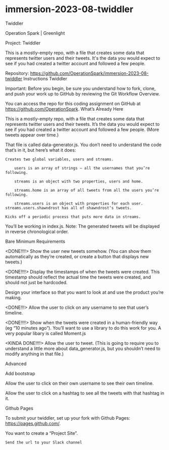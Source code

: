 # immersion-2023-08-twiddler
Twiddler 


Operation Spark | Greenlight

Project: Twiddler

This is a mostly-empty repo, with a file that creates some data that represents twitter users and their tweets. It's the data you would expect to see if you had created a twitter account and followed a few people.

Repository: https://github.com/OperationSpark/immersion-2023-08-twiddler
Instructions
Twiddler

Important: Before you begin, be sure you understand how to fork, clone, and push your work up to GitHub by reviewing the Git Workflow Overview.

You can access the repo for this coding assignment on GitHub at https://github.com/OperationSpark.
What’s Already Here

This is a mostly-empty repo, with a file that creates some data that represents twitter users and their tweets. It’s the data you would expect to see if you had created a twitter account and followed a few people. (More tweets appear over time.)

That file is called data-generator.js. You don’t need to understand the code that’s in it, but here’s what it does:

    Creates two global variables, users and streams.

        users is an array of strings – all the usernames that you’re following.

        streams is an object with two properties, users and home.

        streams.home is an array of all tweets from all the users you’re following.

        streams.users is an object with properties for each user. streams.users.shawndrost has all of shawndrost‘s tweets.

    Kicks off a periodic process that puts more data in streams.

You’ll be working in index.js. Note: The generated tweets will be displayed in reverse chronological order.

Bare Minimum Requirements

<DONE!!!!> Show the user new tweets somehow. (You can show them automatically as they’re created, or create a button that displays new tweets.)

<DONE!!!!> Display the timestamps of when the tweets were created. This timestamp should reflect the actual time the tweets were created, and should not just be hardcoded.


<TO DO>  Design your interface so that you want to look at and use the product you’re making.


<DONE!!!> Allow the user to click on any username to see that user’s timeline.


<DONE!!!!> Show when the tweets were created in a human-friendly way (eg “10 minutes ago”). You’ll want to use a library to do this work for you. A very popular libary is called Moment.js

<KINDA DONE!!!!> Allow the user to tweet. (This is going to require you to understand a little more about data_generator.js, but you shouldn’t need to modify anything in that file.)



Advanced

<TO DO> Add bootstrap

<TO DO> Allow the user to click on their own username to see their own timeline.

<TO DO> Allow the user to click on a hashtag to see all the tweets with that hashtag in it.

Github Pages

To submit your twiddler, set up your fork with Github Pages: https://pages.github.com/.

You want to create a “Project Site”.

    Send the url to your Slack channel

